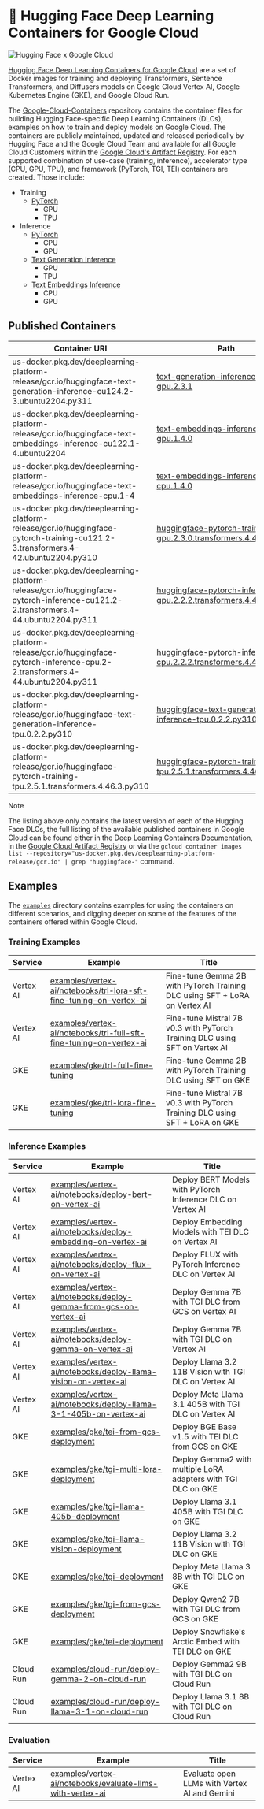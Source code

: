 # 🤗 Hugging Face Deep Learning Containers for Google Cloud

<img alt="Hugging Face x Google Cloud" src="https://huggingface.co/datasets/huggingface/documentation-images/resolve/main/google-cloud/thumbnail.png" />

[Hugging Face Deep Learning Containers for Google Cloud](https://cloud.google.com/deep-learning-containers/docs/choosing-container#hugging-face) are a set of Docker images for training and deploying Transformers, Sentence Transformers, and Diffusers models on Google Cloud Vertex AI, Google Kubernetes Engine (GKE), and Google Cloud Run.

The [Google-Cloud-Containers](https://github.com/huggingface/Google-Cloud-Containers/tree/main) repository contains the container files for building Hugging Face-specific Deep Learning Containers (DLCs), examples on how to train and deploy models on Google Cloud. The containers are publicly maintained, updated and released periodically by Hugging Face and the Google Cloud Team and available for all Google Cloud Customers within the [Google Cloud's Artifact Registry](https://cloud.google.com/deep-learning-containers/docs/choosing-container#hugging-face). For each supported combination of use-case (training, inference), accelerator type (CPU, GPU, TPU), and framework (PyTorch, TGI, TEI) containers are created. Those include:

- Training
  - [PyTorch](./containers/pytorch/training/README.md)
    - GPU
    - TPU
- Inference
  - [PyTorch](./containers/pytorch/inference/README.md)
    - CPU
    - GPU
  - [Text Generation Inference](./containers/tgi/README.md)
    - GPU
    - TPU
  - [Text Embeddings Inference](./containers/tei/README.md)
    - CPU
    - GPU

## Published Containers

| Container URI                                                                                                                     | Path                                                                                                                                               | Framework | Type      | Accelerator |
| --------------------------------------------------------------------------------------------------------------------------------- | -------------------------------------------------------------------------------------------------------------------------------------------------- | --------- | --------- | ----------- |
| us-docker.pkg.dev/deeplearning-platform-release/gcr.io/huggingface-text-generation-inference-cu124.2-3.ubuntu2204.py311           | [text-generation-inference-gpu.2.3.1](./containers/tgi/gpu/2.3.1/Dockerfile)                                                                       | TGI       | Inference | GPU         |
| us-docker.pkg.dev/deeplearning-platform-release/gcr.io/huggingface-text-embeddings-inference-cu122.1-4.ubuntu2204                 | [text-embeddings-inference-gpu.1.4.0](./containers/tei/gpu/1.4.0/Dockerfile)                                                                       | TEI       | Inference | GPU         |
| us-docker.pkg.dev/deeplearning-platform-release/gcr.io/huggingface-text-embeddings-inference-cpu.1-4                              | [text-embeddings-inference-cpu.1.4.0](./containers/tei/cpu/1.4.0/Dockerfile)                                                                       | TEI       | Inference | CPU         |
| us-docker.pkg.dev/deeplearning-platform-release/gcr.io/huggingface-pytorch-training-cu121.2-3.transformers.4-42.ubuntu2204.py310  | [huggingface-pytorch-training-gpu.2.3.0.transformers.4.42.3.py310](./containers/pytorch/training/gpu/2.3.0/transformers/4.42.3/py310/Dockerfile)   | PyTorch   | Training  | GPU         |
| us-docker.pkg.dev/deeplearning-platform-release/gcr.io/huggingface-pytorch-inference-cu121.2-2.transformers.4-44.ubuntu2204.py311 | [huggingface-pytorch-inference-gpu.2.2.2.transformers.4.44.0.py311](./containers/pytorch/inference/gpu/2.2.2/transformers/4.44.0/py311/Dockerfile) | PyTorch   | Inference | GPU         |
| us-docker.pkg.dev/deeplearning-platform-release/gcr.io/huggingface-pytorch-inference-cpu.2-2.transformers.4-44.ubuntu2204.py311   | [huggingface-pytorch-inference-cpu.2.2.2.transformers.4.44.0.py311](./containers/pytorch/inference/cpu/2.2.2/transformers/4.44.0/py311/Dockerfile) | PyTorch   | Inference | CPU         |
| us-docker.pkg.dev/deeplearning-platform-release/gcr.io/huggingface-text-generation-inference-tpu.0.2.2.py310   | [huggingface-text-generation-inference-tpu.0.2.2.py310](./containers/tgi/tpu/0.2.2/Dockerfile) | TGI     | Inference | TPU         |
| us-docker.pkg.dev/deeplearning-platform-release/gcr.io/huggingface-pytorch-training-tpu.2.5.1.transformers.4.46.3.py310   | [huggingface-pytorch-training-tpu.2.5.1.transformers.4.46.3.py310](./containers/tgi/tpu/0.2.2/Dockerfile) | PyTorch | Training  | TPU         |

> [!NOTE]
> The listing above only contains the latest version of each of the Hugging Face DLCs, the full listing of the available published containers in Google Cloud can be found either in the [Deep Learning Containers Documentation](https://cloud.google.com/deep-learning-containers/docs/choosing-container#hugging-face), in the [Google Cloud Artifact Registry](https://console.cloud.google.com/artifacts/docker/deeplearning-platform-release/us/gcr.io) or via the `gcloud container images list --repository="us-docker.pkg.dev/deeplearning-platform-release/gcr.io" | grep "huggingface-"` command.

## Examples

The [`examples`](./examples) directory contains examples for using the containers on different scenarios, and digging deeper on some of the features of the containers offered within Google Cloud.

### Training Examples

| Service   | Example                                                                                                                                    | Title                                                                       |
| --------- | ------------------------------------------------------------------------------------------------------------------------------------------ | --------------------------------------------------------------------------- |
| Vertex AI | [examples/vertex-ai/notebooks/trl-lora-sft-fine-tuning-on-vertex-ai](./examples/vertex-ai/notebooks/trl-lora-sft-fine-tuning-on-vertex-ai) | Fine-tune Gemma 2B with PyTorch Training DLC using SFT + LoRA on Vertex AI  |
| Vertex AI | [examples/vertex-ai/notebooks/trl-full-sft-fine-tuning-on-vertex-ai](./examples/vertex-ai/notebooks/trl-full-sft-fine-tuning-on-vertex-ai) | Fine-tune Mistral 7B v0.3 with PyTorch Training DLC using SFT on Vertex AI  |
| GKE       | [examples/gke/trl-full-fine-tuning](./examples/gke/trl-full-fine-tuning)                                                                   | Fine-tune Gemma 2B with PyTorch Training DLC using SFT on GKE               |
| GKE       | [examples/gke/trl-lora-fine-tuning](./examples/gke/trl-lora-fine-tuning)                                                                   | Fine-tune Mistral 7B v0.3 with PyTorch Training DLC using SFT + LoRA on GKE |

### Inference Examples

| Service   | Example                                                                                                                              | Title                                                         |
| --------- | ------------------------------------------------------------------------------------------------------------------------------------ | ------------------------------------------------------------- |
| Vertex AI | [examples/vertex-ai/notebooks/deploy-bert-on-vertex-ai](./examples/vertex-ai/notebooks/deploy-bert-on-vertex-ai)                     | Deploy BERT Models with PyTorch Inference DLC on Vertex AI    |
| Vertex AI | [examples/vertex-ai/notebooks/deploy-embedding-on-vertex-ai](./examples/vertex-ai/notebooks/deploy-embedding-on-vertex-ai)           | Deploy Embedding Models with TEI DLC on Vertex AI             |
| Vertex AI | [examples/vertex-ai/notebooks/deploy-flux-on-vertex-ai](./examples/vertex-ai/notebooks/deploy-flux-on-vertex-ai)                     | Deploy FLUX with PyTorch Inference DLC on Vertex AI           |
| Vertex AI | [examples/vertex-ai/notebooks/deploy-gemma-from-gcs-on-vertex-ai](./examples/vertex-ai/notebooks/deploy-gemma-from-gcs-on-vertex-ai) | Deploy Gemma 7B with TGI DLC from GCS on Vertex AI            |
| Vertex AI | [examples/vertex-ai/notebooks/deploy-gemma-on-vertex-ai](./examples/vertex-ai/notebooks/deploy-gemma-on-vertex-ai)                   | Deploy Gemma 7B with TGI DLC on Vertex AI                     |
| Vertex AI | [examples/vertex-ai/notebooks/deploy-llama-vision-on-vertex-ai](./examples/vertex-ai/notebooks/deploy-llama-vision-on-vertex-ai)     | Deploy Llama 3.2 11B Vision with TGI DLC on Vertex AI         |
| Vertex AI | [examples/vertex-ai/notebooks/deploy-llama-3-1-405b-on-vertex-ai](./examples/vertex-ai/notebooks/deploy-llama-3-1-405b-on-vertex-ai) | Deploy Meta Llama 3.1 405B with TGI DLC on Vertex AI          |
| GKE       | [examples/gke/tei-from-gcs-deployment](./examples/gke/tei-from-gcs-deployment)                                                       | Deploy BGE Base v1.5 with TEI DLC from GCS on GKE             |
| GKE       | [examples/gke/tgi-multi-lora-deployment](./examples/gke/tgi-multi-lora-deployment)                                                   | Deploy Gemma2 with multiple LoRA adapters with TGI DLC on GKE |
| GKE       | [examples/gke/tgi-llama-405b-deployment](./examples/gke/tgi-llama-405b-deployment)                                                   | Deploy Llama 3.1 405B with TGI DLC on GKE                     |
| GKE       | [examples/gke/tgi-llama-vision-deployment](./examples/gke/tgi-llama-vision-deployment)                                               | Deploy Llama 3.2 11B Vision with TGI DLC on GKE               |
| GKE       | [examples/gke/tgi-deployment](./examples/gke/tgi-deployment)                                                                         | Deploy Meta Llama 3 8B with TGI DLC on GKE                    |
| GKE       | [examples/gke/tgi-from-gcs-deployment](./examples/gke/tgi-from-gcs-deployment)                                                       | Deploy Qwen2 7B with TGI DLC from GCS on GKE                  |
| GKE       | [examples/gke/tei-deployment](./examples/gke/tei-deployment)                                                                         | Deploy Snowflake's Arctic Embed with TEI DLC on GKE           |
| Cloud Run | [examples/cloud-run/deploy-gemma-2-on-cloud-run](./examples/cloud-run/deploy-gemma-2-on-cloud-run)                                   | Deploy Gemma2 9B with TGI DLC on Cloud Run                    |
| Cloud Run | [examples/cloud-run/deploy-llama-3-1-on-cloud-run](./examples/cloud-run/deploy-llama-3-1-on-cloud-run)                               | Deploy Llama 3.1 8B with TGI DLC on Cloud Run                 |

### Evaluation

| Service   | Example                                                                                                                  | Title                                        |
| --------- | ------------------------------------------------------------------------------------------------------------------------ | -------------------------------------------- |
| Vertex AI | [examples/vertex-ai/notebooks/evaluate-llms-with-vertex-ai](./examples/vertex-ai/notebooks/evaluate-llms-with-vertex-ai) | Evaluate open LLMs with Vertex AI and Gemini |

